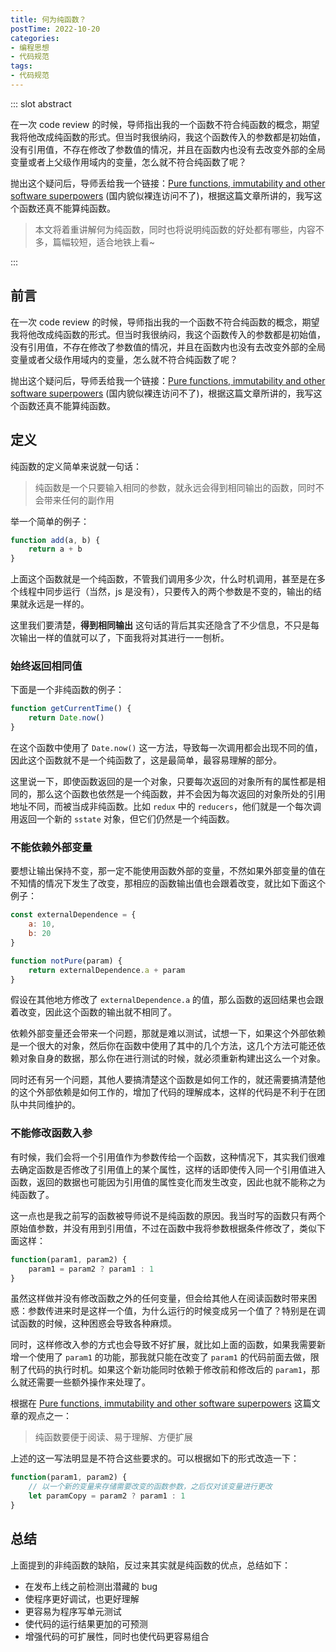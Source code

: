 ```yaml
---
title: 何为纯函数？
postTime: 2022-10-20
categories: 
- 编程思想 
- 代码规范
tags:
- 代码规范
---
```




::: slot abstract

在一次 code review 的时候，导师指出我的一个函数不符合纯函数的概念，期望我将他改成纯函数的形式。但当时我很纳闷，我这个函数传入的参数都是初始值，没有引用值，不存在修改了参数值的情况，并且在函数内也没有去改变外部的全局变量或者上父级作用域内的变量，怎么就不符合纯函数了呢？

抛出这个疑问后，导师丢给我一个链接：[Pure functions, immutability and other software superpowers](https://medium.com/dailyjs/pure-functions-immutability-and-other-software-superpowers-dfe6039af8f6) (国内貌似裸连访问不了)，根据这篇文章所讲的，我写这个函数还真不能算纯函数。

> 本文将着重讲解何为纯函数，同时也将说明纯函数的好处都有哪些，内容不多，篇幅较短，适合地铁上看~

:::



## 前言

在一次 code review 的时候，导师指出我的一个函数不符合纯函数的概念，期望我将他改成纯函数的形式。但当时我很纳闷，我这个函数传入的参数都是初始值，没有引用值，不存在修改了参数值的情况，并且在函数内也没有去改变外部的全局变量或者父级作用域内的变量，怎么就不符合纯函数了呢？

抛出这个疑问后，导师丢给我一个链接：[Pure functions, immutability and other software superpowers](https://medium.com/dailyjs/pure-functions-immutability-and-other-software-superpowers-dfe6039af8f6) (国内貌似裸连访问不了)，根据这篇文章所讲的，我写这个函数还真不能算纯函数。



## 定义

纯函数的定义简单来说就一句话：

> 纯函数是一个只要输入相同的参数，就永远会得到相同输出的函数，同时不会带来任何的副作用

举一个简单的例子：

~~~js
function add(a, b) {
    return a + b
}
~~~

上面这个函数就是一个纯函数，不管我们调用多少次，什么时机调用，甚至是在多个线程中同步运行（当然，js 是没有），只要传入的两个参数是不变的，输出的结果就永远是一样的。

这里我们要清楚，**得到相同输出** 这句话的背后其实还隐含了不少信息，不只是每次输出一样的值就可以了，下面我将对其进行一一刨析。



### 始终返回相同值

下面是一个非纯函数的例子：

~~~js
function getCurrentTime() {
    return Date.now()
}
~~~

在这个函数中使用了 `Date.now()` 这一方法，导致每一次调用都会出现不同的值，因此这个函数就不是一个纯函数了，这是最简单，最容易理解的部分。

这里说一下，即使函数返回的是一个对象，只要每次返回的对象所有的属性都是相同的，那么这个函数也依然是一个纯函数，并不会因为每次返回的对象所处的引用地址不同，而被当成非纯函数。比如 `redux` 中的 `reducers`，他们就是一个每次调用返回一个新的 `sstate` 对象，但它们仍然是一个纯函数。



### 不能依赖外部变量

要想让输出保持不变，那一定不能使用函数外部的变量，不然如果外部变量的值在不知情的情况下发生了改变，那相应的函数输出值也会跟着改变，就比如下面这个例子：

~~~js
const externalDependence = {
    a: 10,
    b: 20
}

function notPure(param) {
    return externalDependence.a + param
}
~~~

假设在其他地方修改了 `externalDependence.a` 的值，那么函数的返回结果也会跟着改变，因此这个函数的输出就不相同了。

依赖外部变量还会带来一个问题，那就是难以测试，试想一下，如果这个外部依赖是一个很大的对象，然后你在函数中使用了其中的几个方法，这几个方法可能还依赖对象自身的数据，那么你在进行测试的时候，就必须重新构建出这么一个对象。

同时还有另一个问题，其他人要搞清楚这个函数是如何工作的，就还需要搞清楚他的这个外部依赖是如何工作的，增加了代码的理解成本，这样的代码是不利于在团队中共同维护的。



### 不能修改函数入参

有时候，我们会将一个引用值作为参数传给一个函数，这种情况下，其实我们很难去确定函数是否修改了引用值上的某个属性，这样的话即使传入同一个引用值进入函数，返回的数据也可能因为引用值的属性变化而发生改变，因此也就不能称之为纯函数了。

这一点也是我之前写的函数被导师说不是纯函数的原因。我当时写的函数只有两个原始值参数，并没有用到引用值，不过在函数中我将参数根据条件修改了，类似下面这样：

~~~js
function(param1, param2) {
    param1 = param2 ? param1 : 1
}
~~~

虽然这样做并没有修改函数之外的任何变量，但会给其他人在阅读函数时带来困惑：参数传进来时是这样一个值，为什么运行的时候变成另一个值了？特别是在调试函数的时候，这种困惑会导致各种麻烦。

同时，这样修改入参的方式也会导致不好扩展，就比如上面的函数，如果我需要新增一个使用了 `param1` 的功能，那我就只能在改变了 `param1` 的代码前面去做，限制了代码的执行时机。如果这个新功能同时依赖于修改前和修改后的 `param1`，那么就还需要一些额外操作来处理了。

根据在 [Pure functions, immutability and other software superpowers](https://medium.com/dailyjs/pure-functions-immutability-and-other-software-superpowers-dfe6039af8f6) 这篇文章的观点之一：

> 纯函数要便于阅读、易于理解、方便扩展

上述的这一写法明显是不符合这些要求的。可以根据如下的形式改造一下：

~~~js
function(param1, param2) {
    // 以一个新的变量来存储需要改变的函数参数，之后仅对该变量进行更改
    let paramCopy = param2 ? param1 : 1
}
~~~



## 总结

上面提到的非纯函数的缺陷，反过来其实就是纯函数的优点，总结如下：

- 在发布上线之前检测出潜藏的 bug
- 使程序更好调试，也更好理解
- 更容易为程序写单元测试
- 使代码的运行结果更加的可预测
- 增强代码的可扩展性，同时也使代码更容易组合
